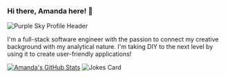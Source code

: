 ### Hi there, Amanda here! 👋

![Purple Sky Profile Header](https://user-images.githubusercontent.com/105696861/201009201-8a9087ee-f891-47b7-a285-24830a7bfed8.gif)



I'm a full-stack software engineer with the passion to connect my creative background with my analytical nature. I'm taking DIY to the next level by using it to create user-friendly applications!

<!--
**amanduhkv/amanduhkv** is a ✨ _special_ ✨ repository because its `README.md` (this file) appears on your GitHub profile.

Here are some ideas to get you started:

- 🔭 I’m currently working on ...
- 🌱 I’m currently learning ...
- 👯 I’m looking to collaborate on ...
- 🤔 I’m looking for help with ...
- 💬 Ask me about ...
- 📫 How to reach me: ...
- 😄 Pronouns: ...
- ⚡ Fun fact: ...
-->
[![Amanda's GitHub Stats](https://github-readme-stats.vercel.app/api?username=amanduhkv&show_icons=true&theme=material-palenight)](https://github.com/amanduhkv/github-readme-stats)
![Jokes Card](https://readme-jokes.vercel.app/api?hideBorder&theme=material-palenight)
